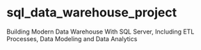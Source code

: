 # sql_data_warehouse_project
Building Modern Data Warehouse With SQL Server, Including ETL Processes, Data Modeling and Data Analytics
